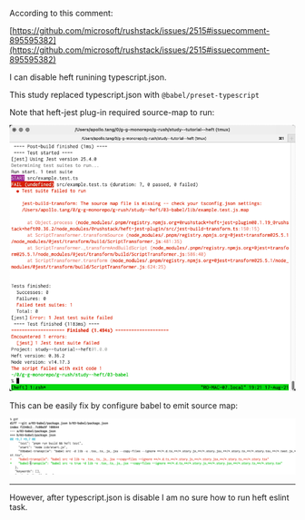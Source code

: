 According to this comment: 

[https://github.com/microsoft/rushstack/issues/2515#issuecomment-895595382](https://github.com/microsoft/rushstack/issues/2515#issuecomment-895595382)

I can disable heft runining typescript.json.

This study replaced typescript.json with `@babel/preset-typescript`

Note that heft-jest plug-in required source-map to run: 

<img src="./doc/heft-jest-fail-bc-source-map-missing.png" />

This can be easily fix by configure babel to emit source map:


<img src="./doc/babel-emit-sourcemap.png" />


----

However, after typescript.json is disable I am no sure how to run heft eslint task. 